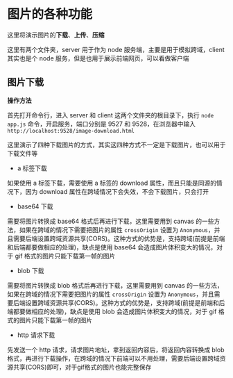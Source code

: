 # 图片的各种功能

这里将演示图片的**下载**、**上传**、**压缩**  

这里有两个文件夹，server 用于作为 node 服务端，主要是用于模拟跨域，client 其实也是个 node 服务，但是也用于展示前端网页，可以看做客户端  

## 图片下载

**操作方法**

首先打开命令行，进入 server 和 client 这两个文件夹的根目录下，执行 `node app.js` 命令，开启服务，端口分别是 9527 和 9528，在浏览器中输入 `http://localhost:9528/image-download.html`  

这里演示了四种下载图片的方式，其实这四种方式不一定是下载图片，也可以用于下载文件等  

- a 标签下载

如果使用 a 标签下载，需要使用 a 标签的 download 属性，而且只能是同源的情况下，因为 download 属性在跨域情况下会失效，不会下载图片，只会打开

- base64 下载

需要将图片转换成 base64 格式后再进行下载，这里需要用到 canvas 的一些方法，如果在跨域的情况下需要把图片的属性 `crossOrigin` 设置为 `Anonymous`，并且需要后端设置跨域资源共享(CORS)。这种方式的优势是，支持跨域(前提是前端和后端都要做相应的处理)，缺点是使用 base64 会造成图片体积变大的情况，对于 gif 格式的图片只能下载第一帧的图片  

- blob 下载

需要将图片转换成 blob 格式后再进行下载，这里需要用到 canvas 的一些方法，如果在跨域的情况下需要把图片的属性 `crossOrigin` 设置为 `Anonymous`，并且需要后端设置跨域资源共享(CORS)。这种方式的优势是，支持跨域(前提是前端和后端都要做相应的处理)，缺点是使用 blob 会造成图片体积变大的情况，对于 gif 格式的图片只能下载第一帧的图片  

- http 请求下载

先发送一个 http 请求，请求图片地址，拿到返回内容后，将返回内容转换成 blob 格式，再进行下载操作，在跨域的情况下前端可以不用处理，需要后端设置跨域资源共享(CORS)即可，对于gif格式的图片也能完整保存  

